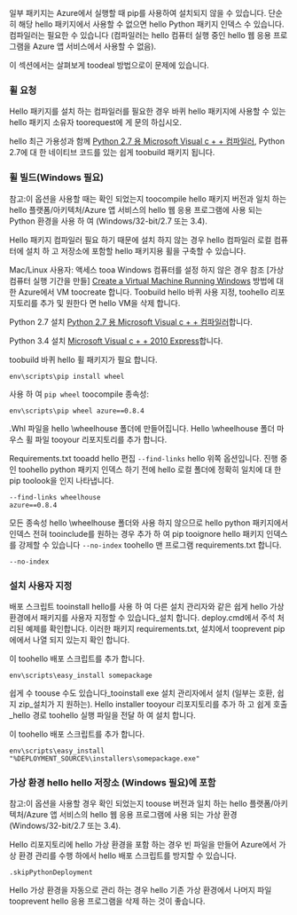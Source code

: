 일부 패키지는 Azure에서 실행할 때 pip를 사용하여 설치되지 않을 수 있습니다.  단순히 해당 hello 패키지에서 사용할 수 없으면 hello Python 패키지 인덱스 수 있습니다.  컴파일러는 필요한 수 있습니다 (컴파일러는 hello 컴퓨터 실행 중인 hello 웹 응용 프로그램을 Azure 앱 서비스에서 사용할 수 없음).

이 섹션에서는 살펴보게 toodeal 방법으로이 문제에 있습니다.

### <a name="request-wheels"></a>휠 요청
Hello 패키지를 설치 하는 컴파일러를 필요한 경우 바퀴 hello 패키지에 사용할 수 있는 hello 패키지 소유자 toorequest에 게 문의 하십시오.

hello 최근 가용성과 함께 [Python 2.7 용 Microsoft Visual c + + 컴파일러][Microsoft Visual C++ Compiler for Python 2.7], Python 2.7에 대 한 네이티브 코드를 있는 쉽게 toobuild 패키지 됩니다.

### <a name="build-wheels-requires-windows"></a>휠 빌드(Windows 필요)
참고:이 옵션을 사용할 때는 확인 되었는지 toocompile hello 패키지 버전과 일치 하는 hello 플랫폼/아키텍처/Azure 앱 서비스의 hello 웹 응용 프로그램에 사용 되는 Python 환경을 사용 하 여 (Windows/32-bit/2.7 또는 3.4).

Hello 패키지 컴파일러 필요 하기 때문에 설치 하지 않는 경우 hello 컴파일러 로컬 컴퓨터에 설치 하 고 저장소에 포함할 hello 패키지용 휠을 구축할 수 있습니다.

Mac/Linux 사용자: 액세스 tooa Windows 컴퓨터를 설정 하지 않은 경우 참조 [가상 컴퓨터 실행 기간을 만들] [ Create a Virtual Machine Running Windows] 방법에 대 한 Azure에서 VM toocreate 합니다.  Toobuild hello 바퀴 사용 지정, toohello 리포지토리를 추가 및 원한다 면 hello VM을 삭제 합니다. 

Python 2.7 설치 [Python 2.7 용 Microsoft Visual c + + 컴파일러][Microsoft Visual C++ Compiler for Python 2.7]합니다.

Python 3.4 설치 [Microsoft Visual c + + 2010 Express][Microsoft Visual C++ 2010 Express]합니다.

toobuild 바퀴 hello 휠 패키지가 필요 합니다.

    env\scripts\pip install wheel

사용 하 여 `pip wheel` toocompile 종속성:

    env\scripts\pip wheel azure==0.8.4

.Whl 파일을 hello \wheelhouse 폴더에 만들어집니다.  Hello \wheelhouse 폴더 마우스 휠 파일 tooyour 리포지토리를 추가 합니다.

Requirements.txt tooadd hello 편집 `--find-links` hello 위쪽 옵션입니다. 진행 중인 toohello python 패키지 인덱스 하기 전에 hello 로컬 폴더에 정확히 일치에 대 한 pip toolook을 인지 나타냅니다.

    --find-links wheelhouse
    azure==0.8.4

모든 종속성 hello \wheelhouse 폴더와 사용 하지 않으므로 hello python 패키지에서 인덱스 전혀 tooinclude를 원하는 경우 추가 하 여 pip tooignore hello 패키지 인덱스를 강제할 수 있습니다 `--no-index` toohello 맨 프로그램 requirements.txt 합니다.

    --no-index

### <a name="customize-installation"></a>설치 사용자 지정
배포 스크립트 tooinstall hello를 사용 하 여 다른 설치 관리자와 같은 쉽게 hello 가상 환경에서 패키지를 사용자 지정할 수 있습니다\_설치 합니다.  deploy.cmd에서 주석 처리된 예제를 확인합니다.  이러한 패키지 requirements.txt, 설치에서 tooprevent pip에에서 나열 되지 있는지 확인 합니다.

이 toohello 배포 스크립트를 추가 합니다.

    env\scripts\easy_install somepackage

쉽게 수 toouse 수도 있습니다\_tooinstall exe 설치 관리자에서 설치 (일부는 호환, 쉽지 zip\_설치가 지 원하는).  Hello installer tooyour 리포지토리를 추가 하 고 쉽게 호출\_hello 경로 toohello 실행 파일을 전달 하 여 설치 합니다.

이 toohello 배포 스크립트를 추가 합니다.

    env\scripts\easy_install "%DEPLOYMENT_SOURCE%\installers\somepackage.exe"

### <a name="include-hello-virtual-environment-in-hello-repository-requires-windows"></a>가상 환경 hello hello 저장소 (Windows 필요)에 포함
참고:이 옵션을 사용할 경우 확인 되었는지 toouse 버전과 일치 하는 hello 플랫폼/아키텍처/Azure 앱 서비스의 hello 웹 응용 프로그램에 사용 되는 가상 환경 (Windows/32-bit/2.7 또는 3.4).

Hello 리포지토리에 hello 가상 환경을 포함 하는 경우 빈 파일을 만들어 Azure에서 가상 환경 관리를 수행 하에서 hello 배포 스크립트를 방지할 수 있습니다.

    .skipPythonDeployment

Hello 가상 환경을 자동으로 관리 하는 경우 hello 기존 가상 환경에서 나머지 파일 tooprevent hello 응용 프로그램을 삭제 하는 것이 좋습니다.

[Create a Virtual Machine Running Windows]: http://azure.microsoft.com/documentation/articles/virtual-machines-windows-hero-tutorial/
[Microsoft Visual C++ Compiler for Python 2.7]: http://aka.ms/vcpython27
[Microsoft Visual C++ 2010 Express]: http://go.microsoft.com/?linkid=9709949
